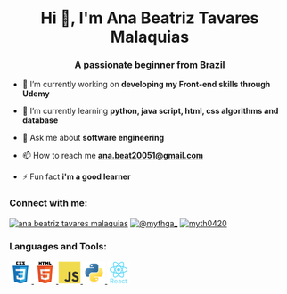 <h1 align="center">Hi 👋, I'm Ana Beatriz Tavares Malaquias</h1>
<h3 align="center">A passionate beginner from Brazil</h3>

- 🔭 I’m currently working on **developing my Front-end skills through Udemy**

- 🌱 I’m currently learning **python, java script, html, css algorithms and database**

- 💬 Ask me about **software engineering**

- 📫 How to reach me **ana.beat20051@gmail.com**

- ⚡ Fun fact **i'm a good learner**

<h3 align="left">Connect with me:</h3>
<p align="left">
<a href="https://linkedin.com/in/ana beatriz tavares malaquias" target="blank"><img align="center" src="https://raw.githubusercontent.com/rahuldkjain/github-profile-readme-generator/master/src/images/icons/Social/linked-in-alt.svg" alt="ana beatriz tavares malaquias" height="30" width="40" /></a>
<a href="https://instagram.com/@mythga_" target="blank"><img align="center" src="https://raw.githubusercontent.com/rahuldkjain/github-profile-readme-generator/master/src/images/icons/Social/instagram.svg" alt="@mythga_" height="30" width="40" /></a>
<a href="https://discord.gg/myth0420" target="blank"><img align="center" src="https://raw.githubusercontent.com/rahuldkjain/github-profile-readme-generator/master/src/images/icons/Social/discord.svg" alt="myth0420" height="30" width="40" /></a>
</p>

<h3 align="left">Languages and Tools:</h3>
<p align="left"> <a href="https://www.w3schools.com/css/" target="_blank" rel="noreferrer"> <img src="https://raw.githubusercontent.com/devicons/devicon/master/icons/css3/css3-original-wordmark.svg" alt="css3" width="40" height="40"/> </a> <a href="https://www.w3.org/html/" target="_blank" rel="noreferrer"> <img src="https://raw.githubusercontent.com/devicons/devicon/master/icons/html5/html5-original-wordmark.svg" alt="html5" width="40" height="40"/> </a> <a href="https://developer.mozilla.org/en-US/docs/Web/JavaScript" target="_blank" rel="noreferrer"> <img src="https://raw.githubusercontent.com/devicons/devicon/master/icons/javascript/javascript-original.svg" alt="javascript" width="40" height="40"/> </a> <a href="https://www.python.org" target="_blank" rel="noreferrer"> <img src="https://raw.githubusercontent.com/devicons/devicon/master/icons/python/python-original.svg" alt="python" width="40" height="40"/> </a> <a href="https://reactjs.org/" target="_blank" rel="noreferrer"> <img src="https://raw.githubusercontent.com/devicons/devicon/master/icons/react/react-original-wordmark.svg" alt="react" width="40" height="40"/> </a> </p>
